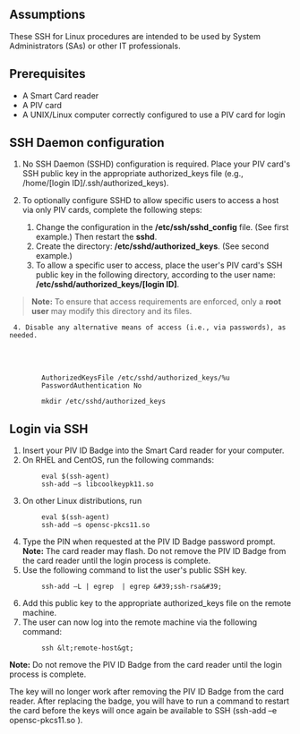 
## Assumptions

These SSH for Linux procedures are intended to be used by System Administrators (SAs) or other IT professionals. 

## Prerequisites

  * A Smart Card reader
  * A PIV card
  * A UNIX/Linux computer correctly configured to use a PIV card for login

## SSH Daemon configuration

  1. No SSH Daemon (SSHD) configuration is required. Place your PIV card's SSH public key in the appropriate authorized_keys file (e.g., /home/[login ID]/.ssh/authorized_keys).

  2. To optionally configure SSHD to allow specific users to access a host via only PIV cards, complete the following steps:

     1. Change the configuration in the **/etc/ssh/sshd_config** file. (See first example.)  Then restart the **sshd**.
     2. Create the directory: **/etc/sshd/authorized_keys**. (See second example.)
     3. To allow a specific user to access, place the user&#39;s PIV card's SSH public key in the following directory, according to the user name: **/etc/sshd/authorized_keys/[login ID]**.
     
  > **Note:**  To ensure that access requirements are enforced, only a **root user** may modify this directory and its files.
     
     4. Disable any alternative means of access (i.e., via passwords), as needed.
<br/>
<br/>
     
```
		AuthorizedKeysFile /etc/sshd/authorized_keys/%u
		PasswordAuthentication No
```

     
```
		mkdir /etc/sshd/authorized_keys
```

## Login via SSH

1. Insert your PIV ID Badge into the Smart Card reader for your computer.
2. On RHEL and CentOS, run the following commands:
```
		eval $(ssh-agent)
		ssh-add –s libcoolkeypk11.so
```
3. On other Linux distributions, run
```
		eval $(ssh-agent)
		ssh-add –s opensc-pkcs11.so

```
4. Type the PIN when requested at the PIV ID Badge password prompt. 
**Note:**  The card reader may flash. Do not remove the PIV ID Badge from the card reader until the login process is complete.
5. Use the following command to list the user&#39;s public SSH key.
```
		ssh-add –L | egrep  | egrep &#39;ssh-rsa&#39;
```
6. Add this public key to the appropriate authorized_keys file on the remote machine.
7. The user can now log into the remote machine via the following command:
```
		ssh &lt;remote-host&gt;
```
**Note:**  Do not remove the PIV ID Badge from the card reader until the login process is complete.

The key will no longer work after removing the PIV ID Badge from the card reader. After replacing the badge, you will have to run a command to restart the card before the keys will once again be available to SSH (ssh-add –e opensc-pkcs11.so ).

